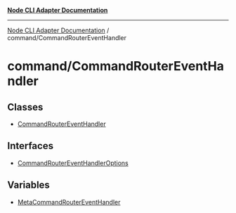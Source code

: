 [**Node CLI Adapter Documentation**](../../README.md)

***

[Node CLI Adapter Documentation](../../README.md) / command/CommandRouterEventHandler

# command/CommandRouterEventHandler

## Classes

- [CommandRouterEventHandler](classes/CommandRouterEventHandler.md)

## Interfaces

- [CommandRouterEventHandlerOptions](interfaces/CommandRouterEventHandlerOptions.md)

## Variables

- [MetaCommandRouterEventHandler](variables/MetaCommandRouterEventHandler.md)
